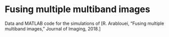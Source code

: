 # Fusing multiple multiband images

Data and MATLAB code for the simulations of [R. Arablouei, “Fusing multiple multiband images,” Journal of Imaging, 2018.] 
